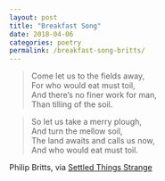 ```yaml
---
layout: post
title: "Breakfast Song"
date: 2018-04-06
categories: poetry
permalink: /breakfast-song-britts/
---
```


> Come let us to the fields away,    
> For who would eat must toil,    
> And there’s no finer work for man,    
> Than tilling of the soil.

> So let us take a merry plough,    
> And turn the mellow soil,    
> The land awaits and calls us now,    
> And who would eat must toil.

Philip Britts, via [Settled Things Strange](http://settledthingsstrange.tumblr.com/post/172612226335/breakfast-song-by-philip-britts)